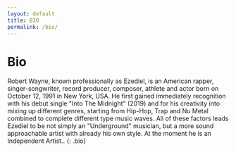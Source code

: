 ```yaml
---
layout: default
title: BIO
permalink: /bio/
---
```


# Bio

Robert Wayne, known professionally as Ezediel, is an American rapper, singer-songwriter, record producer, composer, athlete and actor born on October 12, 1991 in New York, USA.  He first gained immediately recognition with his debut single "Into The Midnight" (2019) and for his creativity into mixing up different genres, starting from Hip-Hop, Trap and Nu Metal combined to complete different type music waves. All of these factors leads Ezediel to be not simply an "Underground" musician, but a more sound approachable artist with already his own style.  At the moment he is an Independent Artist..
{: .bio}
  
